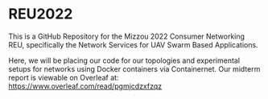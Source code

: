 # REU2022

This is a GitHub Repository for the Mizzou 2022 Consumer Networking REU, specifically the Network Services for UAV Swarm Based Applications.

Here, we will be placing our code for our topologies and experimental setups for networks using Docker containers via Containernet.
Our midterm report is viewable on Overleaf at: https://www.overleaf.com/read/pgmjcdzxfzqz
